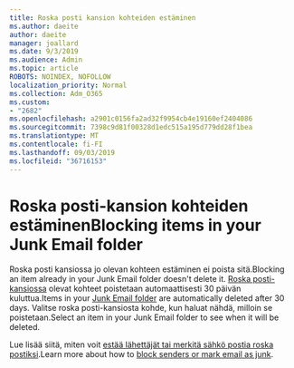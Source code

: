 ```yaml
---
title: Roska posti kansion kohteiden estäminen
ms.author: daeite
author: daeite
manager: joallard
ms.date: 9/3/2019
ms.audience: Admin
ms.topic: article
ROBOTS: NOINDEX, NOFOLLOW
localization_priority: Normal
ms.collection: Adm_O365
ms.custom:
- "2682"
ms.openlocfilehash: a2901c0156fa2ad32f9954cb4e19160ef2404086
ms.sourcegitcommit: 7398c9d81f00328d1edc515a195d779dd28f1bea
ms.translationtype: MT
ms.contentlocale: fi-FI
ms.lasthandoff: 09/03/2019
ms.locfileid: "36716153"
---
```

# <a name="blocking-items-in-your-junk-email-folder"></a><span data-ttu-id="9828a-102">Roska posti-kansion kohteiden estäminen</span><span class="sxs-lookup"><span data-stu-id="9828a-102">Blocking items in your Junk Email folder</span></span>

<span data-ttu-id="9828a-103">Roska posti kansiossa jo olevan kohteen estäminen ei poista sitä.</span><span class="sxs-lookup"><span data-stu-id="9828a-103">Blocking an item already in your Junk Email folder doesn't delete it.</span></span> <span data-ttu-id="9828a-104">[Roska posti-kansiossa](https://outlook.live.com/mail/junkemail) olevat kohteet poistetaan automaattisesti 30 päivän kuluttua.</span><span class="sxs-lookup"><span data-stu-id="9828a-104">Items in your [Junk Email folder](https://outlook.live.com/mail/junkemail) are automatically deleted after 30 days.</span></span> <span data-ttu-id="9828a-105">Valitse roska posti-kansiosta kohde, kun haluat nähdä, milloin se poistetaan.</span><span class="sxs-lookup"><span data-stu-id="9828a-105">Select an item in your Junk Email folder to see when it will be deleted.</span></span>

<span data-ttu-id="9828a-106">Lue lisää siitä, miten voit [estää lähettäjät tai merkitä sähkö postia roska postiksi](https://support.office.com/article/a3ece97b-82f8-4a5e-9ac3-e92fa6427ae4).</span><span class="sxs-lookup"><span data-stu-id="9828a-106">Learn more about how to [block senders or mark email as junk](https://support.office.com/article/a3ece97b-82f8-4a5e-9ac3-e92fa6427ae4).</span></span>